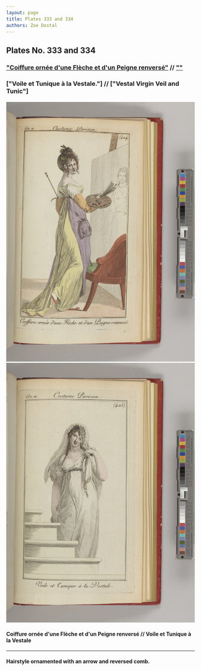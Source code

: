 ```yaml
---
layout: page
title: Plates 333 and 334
authors: Zoe Dostal
---
```


## Plates No. 333 and 334
### ["Coiffure ornée d'une Flèche et d'un Peigne renversé"](#french) // [""](#english) 
### ["Voile et Tunique à la Vestale."] // ["Vestal Virgin Veil and Tunic"]
#### 

![Plate 333](https://github.com/azd2103/Plates/blob/master/CP%20424%20An%2011%20Morgan.jpg?raw=true)
![Plate 334](https://github.com/azd2103/Plates/blob/master/CP%20425%20An%2011%20Morgan.jpg?raw=true)

#### Coiffure ornée d'une Flèche et d'un Peigne renversé // Voile et Tunique à la Vestale <a id="french"></a>


---

#### Hairstyle ornamented with an arrow and reversed comb. <a id="english"></a>
